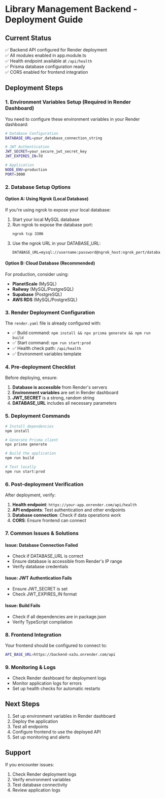 # Library Management Backend - Deployment Guide

## Current Status
✅ Backend API configured for Render deployment  
✅ All modules enabled in app.module.ts  
✅ Health endpoint available at `/api/health`  
✅ Prisma database configuration ready  
✅ CORS enabled for frontend integration  

## Deployment Steps

### 1. Environment Variables Setup (Required in Render Dashboard)

You need to configure these environment variables in your Render dashboard:

```bash
# Database Configuration
DATABASE_URL=your_database_connection_string

# JWT Authentication
JWT_SECRET=your_secure_jwt_secret_key
JWT_EXPIRES_IN=7d

# Application
NODE_ENV=production
PORT=3000
```

### 2. Database Setup Options

#### Option A: Using Ngrok (Local Database)
If you're using ngrok to expose your local database:

1. Start your local MySQL database
2. Run ngrok to expose the database port:
   ```bash
   ngrok tcp 3306
   ```
3. Use the ngrok URL in your DATABASE_URL:
   ```
   DATABASE_URL=mysql://username:password@ngrok_host:ngrok_port/database_name
   ```

#### Option B: Cloud Database (Recommended)
For production, consider using:
- **PlanetScale** (MySQL)
- **Railway** (MySQL/PostgreSQL)
- **Supabase** (PostgreSQL)
- **AWS RDS** (MySQL/PostgreSQL)

### 3. Render Deployment Configuration

The `render.yaml` file is already configured with:
- ✅ Build command: `npm install && npx prisma generate && npm run build`
- ✅ Start command: `npm run start:prod`
- ✅ Health check path: `/api/health`
- ✅ Environment variables template

### 4. Pre-deployment Checklist

Before deploying, ensure:

1. **Database is accessible** from Render's servers
2. **Environment variables** are set in Render dashboard
3. **JWT_SECRET** is a strong, random string
4. **DATABASE_URL** includes all necessary parameters

### 5. Deployment Commands

```bash
# Install dependencies
npm install

# Generate Prisma client
npx prisma generate

# Build the application
npm run build

# Test locally
npm run start:prod
```

### 6. Post-deployment Verification

After deployment, verify:

1. **Health endpoint**: `https://your-app.onrender.com/api/health`
2. **API endpoints**: Test authentication and other endpoints
3. **Database connection**: Check if data operations work
4. **CORS**: Ensure frontend can connect

### 7. Common Issues & Solutions

#### Issue: Database Connection Failed
- Check if DATABASE_URL is correct
- Ensure database is accessible from Render's IP range
- Verify database credentials

#### Issue: JWT Authentication Fails
- Ensure JWT_SECRET is set
- Check JWT_EXPIRES_IN format

#### Issue: Build Fails
- Check if all dependencies are in package.json
- Verify TypeScript compilation

### 8. Frontend Integration

Your frontend should be configured to connect to:
```bash
API_BASE_URL=https://backend-xa3u.onrender.com/api
```

### 9. Monitoring & Logs

- Check Render dashboard for deployment logs
- Monitor application logs for errors
- Set up health checks for automatic restarts

## Next Steps

1. Set up environment variables in Render dashboard
2. Deploy the application
3. Test all endpoints
4. Configure frontend to use the deployed API
5. Set up monitoring and alerts

## Support

If you encounter issues:
1. Check Render deployment logs
2. Verify environment variables
3. Test database connectivity
4. Review application logs 